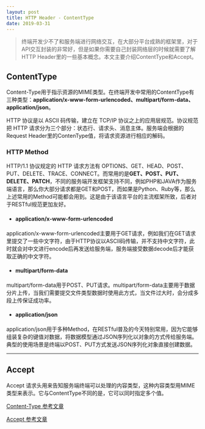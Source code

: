 ```yaml
---
layout: post
title: HTTP Header - ContentType
date: 2019-03-31
---
```


>终端开发少不了和服务端进行网络交互，在大部分平台成熟的框架里，对于API交互封装的非常好，但是如果你需要自己封装网络层的时候就需要了解HTTP Header里的一些基本概念。本文主要介绍ContentType和Accept。
    
## ContentType
Content-Type用于指示资源的MIME类型。在终端开发中常用的ContentType有三种类型：**application/x-www-form-urlencoded、multipart/form-data、application/json**。

HTTP 协议是以 ASCII 码传输，建立在 TCP/IP 协议之上的应用层规范。协议规范把 HTTP 请求分为三个部分：状态行、请求头、消息主体。服务端会根据的Request Header里的ContenType值，将请求资源进行相应的解码。
    
### HTTP Method
HTTP/1.1 协议规定的 HTTP 请求方法有 OPTIONS、GET、HEAD、POST、PUT、DELETE、TRACE、CONNECT。而常用的是**GET、POST、PUT、DELETE、PATCH**，不同的服务端开发框架支持不同，例如PHP和JAVA作为服务端语言，那么你大部分请求都是GET和POST，而如果是Python、Ruby等，那么上述常用的Method可能都会用到。这是由于该语言平台的主流框架所致，后者对于RESTful规范更加友好。
    
* #### application/x-www-form-urlencoded
application/x-www-form-urlencoded主要用于GET请求，例如我们在GET请求里提交了一些中文字符，由于HTTP协议以ASCII码传输，并不支持中文字符，此时就会对中文进行encode后再发送给服务端，服务端接受数据decode后才能获取正确的中文字符。
    
* #### multipart/form-data
multipart/form-data用于POST、PUT请求。multipart/form-data主要用于数据分片上传，当我们需要提交文件类型数据时使用此方式，当文件过大时，会分成多段上传保证成功率。

* #### application/json
application/json用于多种Method，在RESTful普及的今天特别常用，因为它能够组装复杂的键值对数据，将数据模型通过JSON序列化以对象的方式传给服务端。典型的使用场景是终端以POST、PUT方式发送JSON序列化对象直接创建数据。

----

## Accept
Accept 请求头用来告知服务端终端可以处理的内容类型，这种内容类型用MIME类型来表示。它与ContentType不同的是，它可以同时指定多个值。



[Content-Type 参考文章](https://developer.mozilla.org/zh-CN/docs/Web/HTTP/Headers/Content-Type)

[Accept 参考文章](https://developer.mozilla.org/zh-CN/docs/Web/HTTP/Headers/Accept)
